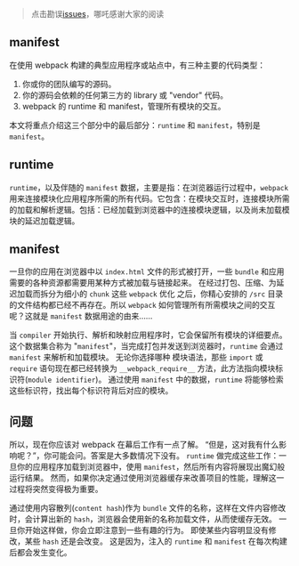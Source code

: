 > 点击勘误[issues](https://github.com/webVueBlog/learn-webpack/issues)，哪吒感谢大家的阅读

## manifest

在使用 webpack 构建的典型应用程序或站点中，有三种主要的代码类型：

1. 你或你的团队编写的源码。
2. 你的源码会依赖的任何第三方的 library 或 "vendor" 代码。
3. webpack 的 runtime 和 manifest，管理所有模块的交互。

本文将重点介绍这三个部分中的最后部分：`runtime` 和 `manifest`，特别是 `manifest`。

## runtime

`runtime`，以及伴随的 `manifest` 数据，主要是指：在浏览器运行过程中，`webpack` 用来连接模块化应用程序所需的所有代码。它包含：在模块交互时，连接模块所需的加载和解析逻辑。包括：已经加载到浏览器中的连接模块逻辑，以及尚未加载模块的延迟加载逻辑。

## manifest

一旦你的应用在浏览器中以 `index.html` 文件的形式被打开，一些 `bundle` 和应用需要的各种资源都需要用某种方式被加载与链接起来。
在经过打包、压缩、为延迟加载而拆分为细小的 `chunk` 这些 `webpack` 优化 之后，你精心安排的 `/src` 目录的文件结构都已经不再存在。所以 `webpack` 如何管理所有所需模块之间的交互呢？这就是 `manifest` 数据用途的由来……

当 `compiler` 开始执行、解析和映射应用程序时，它会保留所有模块的详细要点。
这个数据集合称为 "`manifest`"，当完成打包并发送到浏览器时，`runtime` 会通过 `manifest` 来解析和加载模块。
无论你选择哪种 模块语法，那些 `import` 或 `require` 语句现在都已经转换为 `__webpack_require__` 方法，此方法指向模块标识符(`module identifier`)。
通过使用 `manifest` 中的数据，`runtime` 将能够检索这些标识符，找出每个标识符背后对应的模块。

## 问题

所以，现在你应该对 webpack 在幕后工作有一点了解。
“但是，这对我有什么影响呢？”，你可能会问。答案是大多数情况下没有。
`runtime` 做完成这些工作：一旦你的应用程序加载到浏览器中，使用 `manifest`，然后所有内容将展现出魔幻般运行结果。
然而，如果你决定通过使用浏览器缓存来改善项目的性能，理解这一过程将突然变得极为重要。

通过使用内容散列(`content hash`)作为 `bundle` 文件的名称，这样在文件内容修改时，会计算出新的 `hash`，浏览器会使用新的名称加载文件，从而使缓存无效。
一旦你开始这样做，你会立即注意到一些有趣的行为。
即使某些内容明显没有修改，某些 `hash` 还是会改变。
这是因为，注入的 `runtime` 和 `manifest` 在每次构建后都会发生变化。



